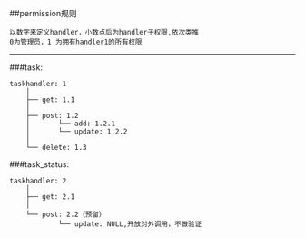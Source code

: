 ##permission规则
```
以数字来定义handler，小数点后为handler子权限,依次类推
0为管理员，1 为拥有handler1的所有权限
```
---
###task:
```
taskhandler: 1
	│ 
	├── get: 1.1
	│  
	├── post: 1.2
	│		└── add: 1.2.1
	│		└── update: 1.2.2
	│
	└── delete: 1.3
```
###task_status:
```
taskhandler: 2
	│ 
	├── get: 2.1
	│  
	└── post: 2.2（预留）
			└── update: NULL,开放对外调用，不做验证
```